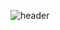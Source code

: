 ![header](https://capsule-render.vercel.app/api?type=Waving&color=auto&height=300&section=header&text=Programming%20Language&fontSize=70)
